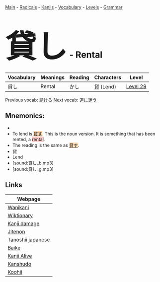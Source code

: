 <style> bigfont {font-size: 100px}</style>
[Main](../README.md) -
[Radicals](../radicals.md) -
[Kanjis](../kanjis.md) -
[Vocabulary](../vocabulary.md) -
[Levels](../levels.md) -
[Grammar](../grammar.md)
# <bigfont> 貸し</bigfont> - Rental 

| Vocabulary | Meanings | Reading | Characters | Level |
| --- | --- | --- | --- | --- |
| 貸し | Rental | かし |  [貸](../kanjis/貸.md) (Lend) | [Level 29](../levels/wk_level29.md) |

Previous vocab: [請ける](請ける.md) Next vocab: [道に迷う](道に迷う.md) 

## Mnemonics:

* 
* To lend is <span style="background-color:#fed8b1"> [貸す](https://jisho.org/search/貸す)</span>. This is the noun version. It is something that has been rented, a <span style="background-color:#ffcccb"> rental</span>.
* The reading is the same as <span style="background-color:#fed8b1"> [貸す](https://jisho.org/search/貸す)</span>.
* 貸
* Lend
* [sound:貸し_b.mp3]
* [sound:貸し_g.mp3]


## Links 

| Webpage |
| --- |
| [Wanikani          ](https://www.wanikani.com/kanji/貸し) |
| [Wiktionary        ](https://en.wiktionary.org/wiki/貸し) |
| [Kanji damage      ](http://www.kanjidamage.com/kanji/search?utf8=✓&q=貸し) |
| [Jitenon           ](https://jitenon.com/kanji/貸し) |
| [Tanoshii japanese ](https://www.tanoshiijapanese.com/dictionary/kanji.cfm?k=貸し) |
| [Baike             ](https://baike.baidu.com/item/貸し) |
| [Kanji Alive       ](https://app.kanjialive.com/貸し) |
| [Kanshudo          ](https://www.kanshudo.com/searchmn?q=貸し) |
| [Koohii            ](https://kanji.koohii.com/study/kanji/貸し) |
